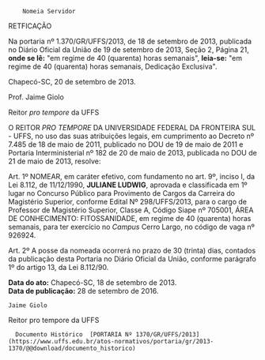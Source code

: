         Nomeia Servidor  

RETFICAÇÃO

 Na portaria nº 1.370/GR/UFFS/2013, de 18 de setembro de 2013, publicada no Diário Oficial da União de 19 de setembro de 2013, Seção 2, Página 21, **onde se lê:** "em regime de 40 (quarenta) horas semanais", **leia-se:** "em regime de 40 (quarenta) horas semanais, Dedicação Exclusiva".

 Chapecó-SC, 20 de setembro de 2013.

 Prof. Jaime Giolo

 Reitor *pro tempore* da UFFS

 O REITOR *PRO TEMPORE* DA UNIVERSIDADE FEDERAL DA FRONTEIRA SUL - UFFS, no uso das suas atribuições legais, em cumprimento ao Decreto nº 7.485 de 18 de maio de 2011, publicado no DOU de 19 de maio de 2011 e Portaria Interministerial nº 182 de 20 de maio de 2013, publicada no DOU de 21 de maio de 2013, resolve:

 Art. 1º NOMEAR, em caráter efetivo, com fundamento no art. 9º, inciso I, da Lei 8.112, de 11/12/1990, **JULIANE LUDWIG**, aprovada e classificada em 1º lugar no Concurso Público para Provimento de Cargos da Carreira do Magistério Superior, conforme Edital Nº 298/UFFS/2013, para o cargo de Professor de Magistério Superior, Classe A, Código Siape nº 705001, ÁREA DE CONHECIMENTO: FITOSSANIDADE, em regime de 40 (quarenta) horas semanais, para ter exercício no *Campus* Cerro Largo, no código de vaga nº 926924.

 Art. 2º A posse da nomeada ocorrerá no prazo de 30 (trinta) dias, contados da publicação desta Portaria no Diário Oficial da União, conforme parágrafo 1º do artigo 13, da Lei 8.112/90.

  

   **Data do ato:** Chapecó-SC, 18 de setembro de 2013.   
 **Data de publicação:**  28 de setembro de 2016. 

    Jaime Giolo    
 Reitor pro tempore da UFFS 

      Documento Histórico  [PORTARIA Nº 1370/GR/UFFS/2013](https://www.uffs.edu.br/atos-normativos/portaria/gr/2013-1370/@@download/documento_historico)     
      